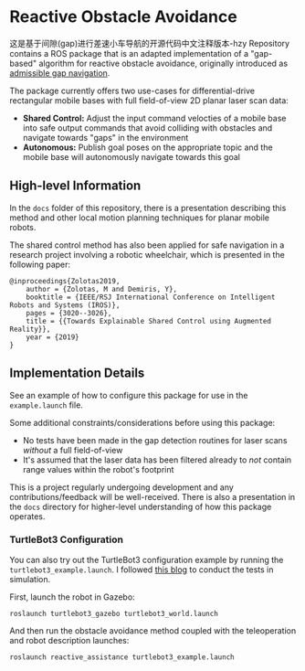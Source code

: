 # Reactive Obstacle Avoidance
这是基于间隙(gap)进行差速小车导航的开源代码中文注释版本-hzy
Repository contains a ROS package that is an adapted implementation of a "gap-based" algorithm for reactive obstacle avoidance, originally introduced as [admissible gap navigation](https://www.sciencedirect.com/science/article/pii/S0921889017306905#!). 

The package currently offers two use-cases for differential-drive rectangular mobile bases with full field-of-view 2D planar laser scan data:
- **Shared Control:** Adjust the input command velocties of a mobile base into safe output commands that avoid colliding with obstacles and navigate towards "gaps" in the environment
- **Autonomous:** Publish goal poses on the appropriate topic and the mobile base will autonomously navigate towards this goal

## High-level Information

In the `docs` folder of this repository, there is a presentation describing this method and other local motion planning techniques for planar mobile robots.

The shared control method has also been applied for safe navigation in a research project involving a robotic wheelchair, which is presented in the following paper:

```
@inproceedings{Zolotas2019,
    author = {Zolotas, M and Demiris, Y},
    booktitle = {IEEE/RSJ International Conference on Intelligent Robots and Systems (IROS)},
    pages = {3020--3026},
    title = {{Towards Explainable Shared Control using Augmented Reality}},
    year = {2019}
}
```

## Implementation Details

See an example of how to configure this package for use in the `example.launch` file.

Some additional constraints/considerations before using this package:
- No tests have been made in the gap detection routines for laser scans _without_ a full field-of-view
- It's assumed that the laser data has been filtered already to _not_ contain range values within the robot's footprint

This is a project regularly undergoing development and any contributions/feedback will be well-received. There is also a presentation in the `docs` directory for higher-level understanding of how this package operates.

### TurtleBot3 Configuration

You can also try out the TurtleBot3 configuration example by running the `turtlebot3_example.launch`. I followed [this blog](https://automaticaddison.com/how-to-launch-the-turtlebot3-simulation-with-ros/) to conduct the tests in simulation.

First, launch the robot in Gazebo:
```shell
roslaunch turtlebot3_gazebo turtlebot3_world.launch
```

And then run the obstacle avoidance method coupled with the teleoperation and robot description launches:
```shell
roslaunch reactive_assistance turtlebot3_example.launch
```
